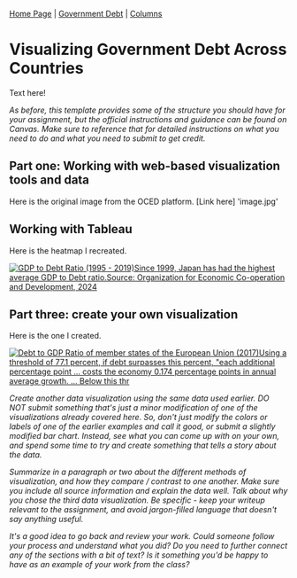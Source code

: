 [Home Page](https://bbennyhb.github.io/Bryan-HB-Projects/) | [Government Debt](visualizing-government-debt) | [Columns](https://www.dailycal.org/users/profile/bryan%20hernandez%20benitez/) 

# Visualizing Government Debt Across Countries
Text here!

_As before, this template provides some of the structure you should have for your assignment, but the official instructions and guidance can be found on Canvas.  Make sure to reference that for detailed instructions on what you need to do and what you need to submit to get credit._

## Part one: Working with web-based visualization tools and data

Here is the original image from the OCED platform. [Link here] 'image.jpg' 

## Working with Tableau

Here is the heatmap I recreated.
<div class='tableauPlaceholder' id='viz1730767891278' style='position: relative'><noscript><a href='#'><img alt='GDP to Debt Ratio (1995 - 2019)Since 1999, Japan has had the highest average GDP to Debt ratio.Source: Organization for Economic Co-operation and Development, 2024 ' src='https:&#47;&#47;public.tableau.com&#47;static&#47;images&#47;He&#47;HeatmapGDPtoDebt&#47;HeatmapGDPtoDebt&#47;1_rss.png' style='border: none' /></a></noscript><object class='tableauViz'  style='display:none;'><param name='host_url' value='https%3A%2F%2Fpublic.tableau.com%2F' /> <param name='embed_code_version' value='3' /> <param name='site_root' value='' /><param name='name' value='HeatmapGDPtoDebt&#47;HeatmapGDPtoDebt' /><param name='tabs' value='no' /><param name='toolbar' value='yes' /><param name='static_image' value='https:&#47;&#47;public.tableau.com&#47;static&#47;images&#47;He&#47;HeatmapGDPtoDebt&#47;HeatmapGDPtoDebt&#47;1.png' /> <param name='animate_transition' value='yes' /><param name='display_static_image' value='yes' /><param name='display_spinner' value='yes' /><param name='display_overlay' value='yes' /><param name='display_count' value='yes' /><param name='language' value='en-US' /></object></div>                
<script type='text/javascript'>                    
  var divElement = document.getElementById('viz1730767891278');                    
  var vizElement = divElement.getElementsByTagName('object')[0];                    
  vizElement.style.width='100%';vizElement.style.height=(divElement.offsetWidth*0.75)+'px';                    
  var scriptElement = document.createElement('script');                    
  scriptElement.src = 'https://public.tableau.com/javascripts/api/viz_v1.js';                    
  vizElement.parentNode.insertBefore(scriptElement, vizElement);                
</script>

## Part three: create your own visualization

Here is the one I created. 
<div class='tableauPlaceholder' id='viz1730767979487' style='position: relative'><noscript><a href='#'><img alt='Debt to GDP Ratio of member states of the European Union (2017)Using a threshold of 77.1 percent, if debt surpasses this percent, &quot;each additional percentage point ... costs the economy 0.174 percentage points in annual average growth. ... Below this thr ' src='https:&#47;&#47;public.tableau.com&#47;static&#47;images&#47;EU&#47;EUMemberStatesDebttoGDP&#47;EUMemberStates2017&#47;1_rss.png' style='border: none' /></a></noscript><object class='tableauViz'  style='display:none;'><param name='host_url' value='https%3A%2F%2Fpublic.tableau.com%2F' /> <param name='embed_code_version' value='3' /> <param name='site_root' value='' /><param name='name' value='EUMemberStatesDebttoGDP&#47;EUMemberStates2017' /><param name='tabs' value='no' /><param name='toolbar' value='yes' /><param name='static_image' value='https:&#47;&#47;public.tableau.com&#47;static&#47;images&#47;EU&#47;EUMemberStatesDebttoGDP&#47;EUMemberStates2017&#47;1.png' /> <param name='animate_transition' value='yes' /><param name='display_static_image' value='yes' /><param name='display_spinner' value='yes' /><param name='display_overlay' value='yes' /><param name='display_count' value='yes' /><param name='language' value='en-US' /></object></div>                
<script type='text/javascript'>                    
  var divElement = document.getElementById('viz1730767979487');                    
  var vizElement = divElement.getElementsByTagName('object')[0];                    
  vizElement.style.width='100%';vizElement.style.height=(divElement.offsetWidth*0.75)+'px';                    
  var scriptElement = document.createElement('script');                    
  scriptElement.src = 'https://public.tableau.com/javascripts/api/viz_v1.js';                    
  vizElement.parentNode.insertBefore(scriptElement, vizElement);                
</script>

_Create another data visualization using the same data used earlier. DO NOT submit something that's just a minor modification of one of the visualizations already covered here. So, don't just modify the colors or labels of one of the earlier examples and call it good, or submit a slightly modified bar chart.  Instead, see what you can come up with on your own, and spend some time to try and create something that tells a story about the data._

_Summarize in a paragraph or two about the different methods of visualization, and how they compare / contrast to one another. Make sure you include all source information and explain the data well.  Talk about why you chose the third data visualization.  Be specific - keep your writeup relevant to the assignment, and avoid jargon-filled language that doesn't say anything useful._

_It's a good idea to go back and review your work.  Could someone follow your process and understand what you did?  Do you need to further connect any of the sections with a bit of text?  Is it something you'd be happy to have as an example of your work from the class?_
